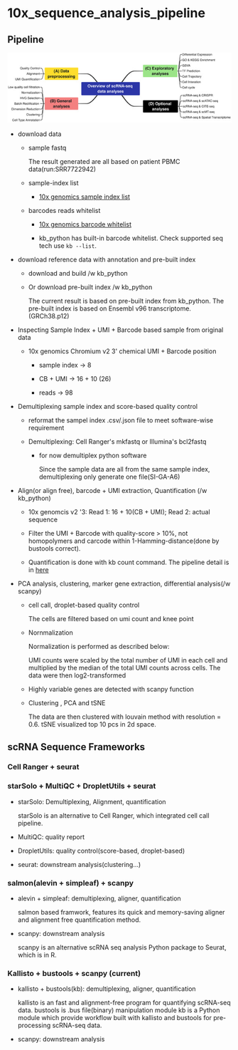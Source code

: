 # 10x_sequence_analysis_pipeline

## Pipeline

![img](./static/CTM2-12-e694-g005.jpg)

- download data
    
    - sample fastq
    
      The result generated are all based on patient PBMC data(run:SRR7722942)
      
    - sample-index list
      
      - [10x genomics sample index list][1]
          
    - barcodes reads whitelist
      
      - [10x genomics barcode whitelist][2]
      
      - kb_python has built-in barcode whitelist. Check supported seq tech use `kb --list`.
     
- download reference data with annotation and pre-built index

    - download and build /w kb_python
    
    - Or download pre-built index /w kb_python
      
      The current result is based on pre-built index from kb_python. The pre-built index is based on Ensembl v96
      transcriptome.(GRCh38.p12)
 
      
- Inspecting Sample Index + UMI + Barcode based sample from original data
    
    - 10x genomics Chromium v2 3' chemical UMI + Barcode position
      
      - sample index -> 8
      
      - CB + UMI -> 16 + 10 (26)
      
      - reads -> 98
    
      
- Demultiplexing sample index and score-based quality control

    - reformat the sampel index .csv/.json file to meet software-wise requirement

    - Demultiplexing: Cell Ranger's mkfastq or Illumina's bcl2fastq
      
      - for now demultiplex python software
        
        Since the sample data are all from the same sample index, demultiplexing only generate one file(SI-GA-A6)
    
- Align(or align free), barcode + UMI extraction, Quantification (/w kb_python)
    
    - 10x genomcis v2 '3: Read 1: 16 + 10(CB + UMI); Read 2: actual sequence
    
    - Filter the UMI + Barcode with quality-score > 10%, not homopolymers and carcode within 1-Hamming-distance(done by bustools correct).
    
    - Quantification is done with kb count command. The pipeline detail is in [here](./count_out/kb_info.json) 
    
    
- PCA analysis, clustering, marker gene extraction, differential analysis(/w scanpy)

  - cell call, droplet-based quality control
    
    The cells are filtered based on umi count and knee point
  
  - Nornmalization
    
    Normalization is performed as described below:
      
    UMI counts were scaled by the total number of UMI in each cell and multiplied by the median of the total UMI counts across cells. The data were then log2-transformed
    
  - Highly variable genes are detected with scanpy function
  
  - Clustering , PCA and tSNE
  
    The data are then clustered with louvain method with resolution = 0.6. tSNE visualized top 10 pcs in 2d space.

      
    

## scRNA Sequence Frameworks

### Cell Ranger + seurat

### starSolo + MultiQC + DropletUtils + seurat

  - starSolo: Demultiplexing, Alignment, quantification
    
    starSolo is an alternative to Cell Ranger, which integrated cell call pipeline.
    
  - MultiQC: quality report
  - DropletUtils:  quality control(score-based, droplet-based)
  - seurat: downstream analysis(clustering...)
 
    
### salmon(alevin + simpleaf) + scanpy
    
  - alevin + simpleaf: demultiplexing, aligner, quantification
    
    salmon based framwork, features its quick and memory-saving aligner and alignment free
    quantification method.
        
  - scanpy: downstream analysis
      
    scanpy is an alternative scRNA seq analysis Python package to Seurat, which is in R.


### Kallisto + bustools + scanpy (current)

  - kallisto + bustools(kb): demultiplexing, aligner, quantification
    
    kallisto is an fast and alignment-free program for quantifying scRNA-seq data.
    bustools is .bus file(binary) manipulation module
    kb is a Python module which provide workflow built with kallisto and bustools for pre-processing scRNA-seq data.  
    
  - scanpy: downstream analysis


        
    
    
[1]: https://www.10xgenomics.com/support/single-cell-gene-expression/documentation/steps/sequencing/sample-index-sets-for-single-cell-3
      
[2]: https://github.com/10XGenomics/cellranger/tree/master/lib/python/cellranger/barcodes
